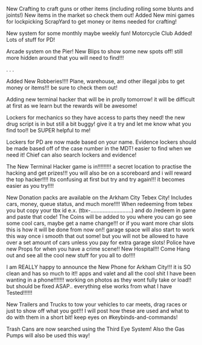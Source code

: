 New Crafting to craft guns or other items (including rolling some blunts and joints!)
New items in the market so check them out!
Added New mini games for lockpicking
ScrapYard to get money or items needed for crafting!


New system for some monthly maybe weekly fun!
Motorcycle Club Added!
Lots of stuff for PD!

Arcade system on the Pier! New Blips to show some new spots off! still more hidden around that you will need to find!!!

.
.
.

Added New Robberies!!!! Plane, warehouse, and other illegal jobs to get 
money or items!!! be sure to check them out!

Adding new terminal hacker that will be in prolly tomorrow! it will be difficult at first as we learn but the rewards will be awesome!

Lockers for mechanics so they have access to parts they need! the new drug script is in but still a bit buggy! give it a try and let me know what you find too!! be SUPER helpful to me!

Lockers for PD are now made based on your name. Evidence lockers should be made based off of the case number in the MDT! easier to find when we need it! Chief can also search lockers and evidence!

The New Terminal Hacker game is in!!!!!!!!! a secret location to practise the hacking and get prizes!!! you will also be on a scoreboard and i will reward the top hacker!!!! Its confusing at first but try and try again!!! it becomes easier as you try!!!! 

New Donation packs are available on the Arkham City Tebex City! Includes cars, money, queue status, and much more!!!! When redeeming from tebex you but copy your tbx id
e.x. (tbx-...........................) and do /redeem in game and paste that code! The Coins will be added to you where you can go see some cool cars, maybe get a name change!!! or if you want more char slots this is how it will be done from now on!! garage space will also start to work this way once i smooth that out some! but you will not be allowed to have over a set amount of cars unless you pay for extra garage slots! Police have new Props for when you have a crime scene!! New Hospital!!! Come Hang out and see all the cool new stuff
for you all to do!!!!

I am REALLY happy to announce the New Phone for Arkham City!!! it is SO clean and has so much to it!! apps and valet and all the cool shit I have been wanting in a phone!!!!!!! working on photos as they wont fully take or load!! but should be fixed ASAP.. everything else works from what I have Tested!!!!!!

New Trailers and Trucks to tow your vehicles to car meets, drag races or just to show off what you got!!! I will post how these are used and what to do with them in a short bit! keep eyes on #keybinds-and-commands!

Trash Cans are now searched using the Third Eye System! Also the Gas Pumps will also be used this way! 